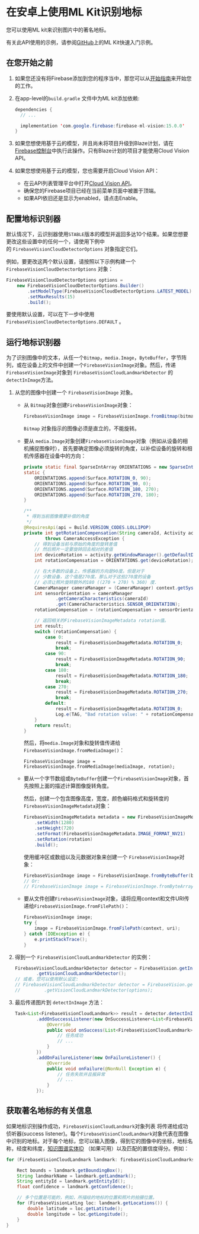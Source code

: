 # 在安卓上使用ML Kit识别地标

您可以使用ML kit来识别图片中的著名地标。

有关此API使用的示例，请参阅[GitHub](https://github.com/firebase/quickstart-ios/tree/master/mlkit)上的ML Kit快速入门示例。

## 在您开始之前

1. 如果您还没有将Firebase添加到您的程序当中，那您可以从[开始指南](https://firebase.google.com/docs/ios/setup)来开始您的工作。

2. 在app-level的`build.gradle` 文件中为ML kit添加依赖:

   ```java
   dependencies {
     // ...
   
     implementation 'com.google.firebase:firebase-ml-vision:15.0.0'
   }
   ```

3. 如果您想使用基于云的模型，并且尚未将项目升级到Blaze计划，请在[Firebase控制台](https://console.firebase.google.com/)中执行此操作。只有Blaze计划的项目才能使用Cloud Vision API。 

4. 如果您想使用基于云的模型，您也需要开启Cloud Vision API：

   - 在云API列表管理平台中打开[Cloud Vision API](https://console.cloud.google.com/apis/library/vision.googleapis.com/)。
   - 确保您的Firebase项目已经在当前菜单页面中被置于顶端。
   - 如果API依旧还是显示为enabled，请点击Enable。

## 配置地标识别器

默认情况下，云识别器使用`STABLE`版本的模型并返回多达10个结果。如果您想要更改这些设置中的任何一个，请使用下例中的 `FirebaseVisionCloudDetectorOptions` 对象指定它们。 

例如，要更改这两个默认设置，请按照以下示例构建一个`FirebaseVisionCloudDetectorOptions` 对象：

```java
FirebaseVisionCloudDetectorOptions options =
    new FirebaseVisionCloudDetectorOptions.Builder()
        .setModelType(FirebaseVisionCloudDetectorOptions.LATEST_MODEL)
        .setMaxResults(15)
        .build();
```

要使用默认设置，可以在下一步中使用`FirebaseVisionCloudDetectorOptions.DEFAULT` 。 

## 运行地标识别器

为了识别图像中的文本，从任一个`Bitmap`，`media.Image`，`ByteBuffer`，字节阵列，或在设备上的文件中创建一个`FirebaseVisionImage`对象。然后，传递`FirebaseVisionImage`对象到 `FirebaseVisionCloudLandmarkDetector` 的`detectInImage`方法。

1. 从您的图像中创建一个 `FirebaseVisionImage`  对象。

   - 从 `Bitmap`对象创建`FirebaseVisionImage`对象：

     ```java
     FirebaseVisionImage image = FirebaseVisionImage.fromBitmap(bitmap);
     ```

     `Bitmap` 对象指示的图像必须是直立的，不能旋转。 

   - 要从 `media.Image`对象创建`FirebaseVisionImage`对象（例如从设备的相机捕捉图像时），首先要确定图像必须旋转的角度，以补偿设备的旋转和相机传感器在设备中的方向： 

     ```java
     private static final SparseIntArray ORIENTATIONS = new SparseIntArray();
     static {
         ORIENTATIONS.append(Surface.ROTATION_0, 90);
         ORIENTATIONS.append(Surface.ROTATION_90, 0);
         ORIENTATIONS.append(Surface.ROTATION_180, 270);
         ORIENTATIONS.append(Surface.ROTATION_270, 180);
     }
     
     /**
      * 得到当前图像需要补偿的角度
      */
     @RequiresApi(api = Build.VERSION_CODES.LOLLIPOP)
     private int getRotationCompensation(String cameraId, Activity activity, Context context)
             throws CameraAccessException {
         // 得到设备当前与原始的角度的旋转差值
         // 然后照片一定要旋转回去相对的差值
         int deviceRotation = activity.getWindowManager().getDefaultDisplay().getRotation();
         int rotationCompensation = ORIENTATIONS.get(deviceRotation);
     
         // 在大多数的设备上，传感器的方向是90度。但是对于
         // 少数设备，这个值是270度。那么对于这些270度的设备
         // 必须让照片旋转额外的180 ((270 + 270) % 360) 度.
         CameraManager cameraManager = (CameraManager) context.getSystemService(CAMERA_SERVICE);
         int sensorOrientation = cameraManager
                 .getCameraCharacteristics(cameraId)
                 .get(CameraCharacteristics.SENSOR_ORIENTATION);
         rotationCompensation = (rotationCompensation + sensorOrientation + 270) % 360;
     
         // 返回相关的FirebaseVisionImageMetadata rotation值。
         int result;
         switch (rotationCompensation) {
             case 0:
                 result = FirebaseVisionImageMetadata.ROTATION_0;
                 break;
             case 90:
                 result = FirebaseVisionImageMetadata.ROTATION_90;
                 break;
             case 180:
                 result = FirebaseVisionImageMetadata.ROTATION_180;
                 break;
             case 270:
                 result = FirebaseVisionImageMetadata.ROTATION_270;
                 break;
             default:
                 result = FirebaseVisionImageMetadata.ROTATION_0;
                 Log.e(TAG, "Bad rotation value: " + rotationCompensation);
         }
         return result;
     }
     ```

     然后，将`media.Image`对象和旋转值传递给`FirebaseVisionImage.fromMediaImage()`： 

     ```
     FirebaseVisionImage image = FirebaseVisionImage.fromMediaImage(mediaImage, rotation);
     ```

   - 要从一个字节数组或`ByteBuffer`创建一个`FirebaseVisionImage`对象，首先按照上面的描述计算图像旋转角度。

     然后，创建一个包含图像高度，宽度，颜色编码格式和旋转度的`FirebaseVisionImageMetadata`对象：

     ```java
     FirebaseVisionImageMetadata metadata = new FirebaseVisionImageMetadata.Builder()
         .setWidth(1280)
         .setHeight(720)
         .setFormat(FirebaseVisionImageMetadata.IMAGE_FORMAT_NV21)
         .setRotation(rotation)
         .build();
     ```

     使用缓冲区或数组以及元数据对象来创建一个 `FirebaseVisionImage`对象： 

     ```java
     FirebaseVisionImage image = FirebaseVisionImage.fromByteBuffer(buffer, metadata);
     // Or: 
     // FirebaseVisionImage image = FirebaseVisionImage.fromByteArray(byteArray, metadata);
     ```

   - 要从文件创建`FirebaseVisionImage`对象，请将应用context和文件URI传递给`FirebaseVisionImage.fromFilePath()`： 

     ```java
     FirebaseVisionImage image;
     try {
         image = FirebaseVisionImage.fromFilePath(context, uri);
     } catch (IOException e) {
         e.printStackTrace();
     }
     ```

2. 得到一个 `FirebaseVisionCloudLandmarkDetector` 的实例：

   ```java
   FirebaseVisionCloudLandmarkDetector detector = FirebaseVision.getInstance()
           .getVisionCloudLandmarkDetector();
   // 或者，您可以使用默认设定:
   // FirebaseVisionCloudLandmarkDetector detector = FirebaseVision.getInstance()
   //         .getVisionCloudLandmarkDetector(options);
   ```

3. 最后传递图片到 `detectInImage` 方法：

   ```java
   Task<List<FirebaseVisionCloudLandmark>> result = detector.detectInImage(image)
           .addOnSuccessListener(new OnSuccessListener<List<FirebaseVisionCloudLandmark>>() {
               @Override
               public void onSuccess(List<FirebaseVisionCloudLandmark> firebaseVisionCloudLandmarks) {
                   // 任务成功
                   // ...
               }
           })
           .addOnFailureListener(new OnFailureListener() {
               @Override
               public void onFailure(@NonNull Exception e) {
                   // 任务失败并且报异常
                   // ...
               }
           });
   ```

## 获取著名地标的有关信息

如果地标识别操作成功，`FirebaseVisionCloudLandmark`对象列表 将传递给成功侦听器(success listener)。每个`FirebaseVisionCloudLandmark`对象代表在图像中识别的地标。对于每个地标，您可以输入图像，得到它的图像中的坐标，地标名称，经度和纬度，[知识图谱实体ID](https://developers.google.com/knowledge-graph/) （如果可用）以及匹配的置信度得分。例如： 

```java
for (FirebaseVisionCloudLandmark landmark: firebaseVisionCloudLandmarks) {

    Rect bounds = landmark.getBoundingBox();
    String landmarkName = landmark.getLandmark();
    String entityId = landmark.getEntityId();
    float confidence = landmark.getConfidence();

    // 多个位置是可能的，例如，所描绘的地标的位置和照片的拍摄位置。
    for (FirebaseVisionLatLng loc: landmark.getLocations()) {
        double latitude = loc.getLatitude();
        double longitude = loc.getLongitude();
    }
}
```